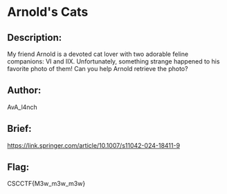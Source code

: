 # Arnold's Cats

## Description:

My friend Arnold is a devoted cat lover with two adorable feline companions: VI and IIX. Unfortunately, something strange happened to his favorite photo of them! Can you help Arnold retrieve the photo?

## Author:

AvA_l4nch

## Brief:

https://link.springer.com/article/10.1007/s11042-024-18411-9

## Flag:

CSCCTF{M3w_m3w_m3w}
